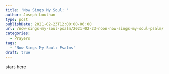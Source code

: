 ```yaml
---
title: 'Now Sings My Soul: '
author: Joseph Louthan
type: post
publishDate: 2021-02-23T12:00:00-06:00
url: /now-sings-my-soul-psalm/2021-02-23-noon-now-sings-my-soul-psalm/
categories:
  - Prayers
tags:
  - 'Now Sings My Soul: Psalms'
draft: true
---
```

<div style="font-variant: small-caps;">

</div>
    start-here
